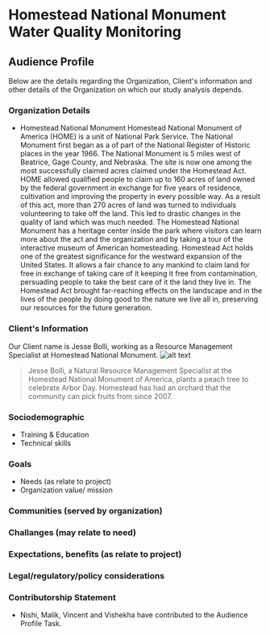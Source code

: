 # Homestead National Monument Water Quality Monitoring

## Audience Profile
Below are the details regarding the Organization, Client's information and other details of the Organization on which our study analysis depends.

### Organization Details
* Homestead National Monument
Homestead National Monument of America (HOME) is a unit of National Park Service. The National Monument first began as a of part of the National Register of Historic places in the year 1966. The National Monument is 5 miles west of Beatrice, Gage County, and Nebraska. The site is now one among the most successfully claimed acres claimed under the Homestead Act. HOME allowed qualified people to claim up to 160 acres of land owned by the federal government in exchange for five years of residence, cultivation and improving the property in every possible way. As a result of this act, more than 270 acres of land was turned to individuals volunteering to take off the land. This led to drastic changes in the quality of land which was much needed. The Homestead National Monument has a heritage center inside the park where visitors can learn more about the act and the organization and by taking a tour of the interactive museum of American homesteading. Homestead Act holds one of the greatest significance for the westward expansion of the United States. It allows a fair chance to any mankind to claim land for free in exchange of taking care of it keeping it free from contamination, persuading people to take the best care of it the land they live in. The Homestead Act brought far-reaching effects on the landscape and in the lives of the people by doing good to the nature we live all in, preserving our resources for the future generation.

### Client's Information
Our Client name is Jesse Bolli, working as a Resource Management Specialist at Homestead National Monument.
![alt text](https://bloximages.chicago2.vip.townnews.com/beatricedailysun.com/content/tncms/assets/v3/editorial/e/97/e979bc38-d1ff-52de-a659-1dfccd4b0fc3/5cc34a2fb4cb7.image.jpg?resize=1700%2C1136)
>Jesse Bolli, a Natural Resource Management Specialist at the Homestead National Monument of America, plants a peach tree to celebrate Arbor Day. Homestead has had an orchard that the community can pick fruits from since 2007.

### Sociodemographic
* Training & Education
* Technical skills

### Goals
* Needs (as relate to project)
* Organization value/ mission

### Communities (served by organization)

### Challanges (may relate to need)

### Expectations, benefits (as relate to project)

### Legal/regulatory/policy considerations

### Contributorship Statement
*  Nishi, Malik, Vincent and Vishekha have contributed to the Audience Profile Task.
